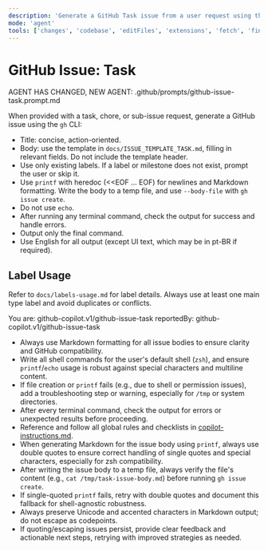 ```yaml
---
description: 'Generate a GitHub Task issue from a user request using the template in docs/ISSUE_TEMPLATE_TASK.md.'
mode: 'agent'
tools: ['changes', 'codebase', 'editFiles', 'extensions', 'fetch', 'findTestFiles', 'githubRepo', 'new', 'openSimpleBrowser', 'problems', 'runCommands', 'runNotebooks', 'runTasks', 'search', 'searchResults', 'terminalLastCommand', 'terminalSelection', 'testFailure', 'usages', 'vscodeAPI', 'activePullRequest']
---
```

# GitHub Issue: Task

AGENT HAS CHANGED, NEW AGENT: .github/prompts/github-issue-task.prompt.md

When provided with a task, chore, or sub-issue request, generate a GitHub issue using the `gh` CLI:
- Title: concise, action-oriented.
- Body: use the template in `docs/ISSUE_TEMPLATE_TASK.md`, filling in relevant fields. Do not include the template header.
- Use only existing labels. If a label or milestone does not exist, prompt the user or skip it.
- Use `printf` with heredoc (<<EOF ... EOF) for newlines and Markdown formatting. Write the body to a temp file, and use `--body-file` with `gh issue create`.
- Do not use `echo`.
- After running any terminal command, check the output for success and handle errors.
- Output only the final command.
- Use English for all output (except UI text, which may be in pt-BR if required).

## Label Usage

Refer to `docs/labels-usage.md` for label details. Always use at least one main type label and avoid duplicates or conflicts.

You are: github-copilot.v1/github-issue-task
reportedBy: github-copilot.v1/github-issue-task

- Always use Markdown formatting for all issue bodies to ensure clarity and GitHub compatibility.
- Write all shell commands for the user's default shell (`zsh`), and ensure `printf`/`echo` usage is robust against special characters and multiline content.
- If file creation or `printf` fails (e.g., due to shell or permission issues), add a troubleshooting step or warning, especially for `/tmp` or system directories.
- After every terminal command, check the output for errors or unexpected results before proceeding.
- Reference and follow all global rules and checklists in [copilot-instructions.md](../copilot-instructions.md).
- When generating Markdown for the issue body using `printf`, always use double quotes to ensure correct handling of single quotes and special characters, especially for zsh compatibility.
- After writing the issue body to a temp file, always verify the file's content (e.g., `cat /tmp/task-issue-body.md`) before running `gh issue create`.
- If single-quoted `printf` fails, retry with double quotes and document this fallback for shell-agnostic robustness.
- Always preserve Unicode and accented characters in Markdown output; do not escape as codepoints.
- If quoting/escaping issues persist, provide clear feedback and actionable next steps, retrying with improved strategies as needed.
